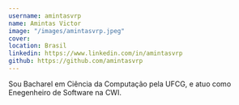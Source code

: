 ```yaml
---
username: amintasvrp
name: Amintas Victor
image: "/images/amintasvrp.jpeg"
cover:
location: Brasil
linkedin: https://www.linkedin.com/in/amintasvrp
github: https://github.com/amintasvrp
---
```


Sou Bacharel em Ciência da Computação pela UFCG, e atuo como Enegenheiro de Software na CWI.
